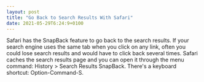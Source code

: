 ```yaml
---
layout: post
title: "Go Back to Search Results With Safari"
date: 2021-05-29T6:24:9+0100
---
```


Safari has the SnapBack feature to go back to the search results. If your search engine uses the same tab when you click on any link, often you could lose search results and would have to click back several times. Safari caches the search results page and you can open it through the menu command: History > Search Results SnapBack. There's a keyboard shortcut: Option-Command-S.
